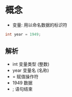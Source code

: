 # 概念

* 变量: 用以命名数据的标识符

```java
int year = 1949;
```

## 解析

* int 变量类型 (整数)
* year 变量名 (名称)
* = 赋值操作符
* 1949 数据
* ; 语句结束